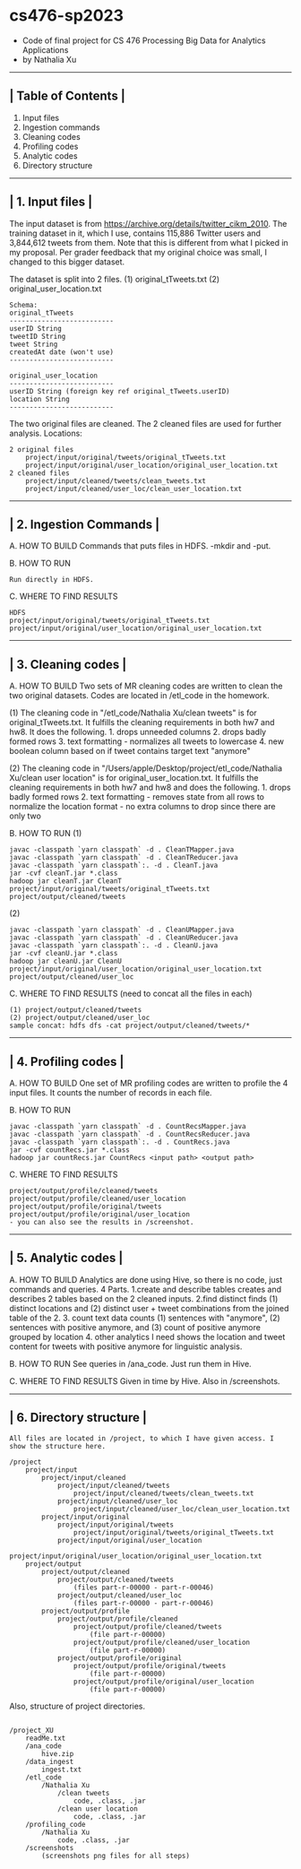 # cs476-sp2023
- Code of final project for CS 476 Processing Big Data for Analytics Applications
- by Nathalia Xu
--------------------
| Table of Contents |
--------------------
1. Input files
2. Ingestion commands
3. Cleaning codes
4. Profiling codes
5. Analytic codes
6. Directory structure


------------------
| 1. Input files |
------------------
The input dataset is from https://archive.org/details/twitter_cikm_2010. 
The training dataset in it, which I use, contains 115,886 Twitter users and 3,844,612 tweets from them. Note that this is different from what I picked in my proposal. Per grader feedback that my original choice was small, I changed to this bigger dataset. 

The dataset is split into 2 files.
(1) original_tTweets.txt 
(2) original_user_location.txt
```
Schema:
original_tTweets
--------------------------
userID String
tweetID String
tweet String
createdAt date (won't use)
--------------------------

original_user_location
--------------------------
userID String (foreign key ref original_tTweets.userID)
location String
--------------------------
```

The two original files are cleaned. The 2 cleaned files are used for further analysis. 
Locations:
```
2 original files
	project/input/original/tweets/original_tTweets.txt
	project/input/original/user_location/original_user_location.txt
2 cleaned files
	project/input/cleaned/tweets/clean_tweets.txt
	project/input/cleaned/user_loc/clean_user_location.txt
```

-----------------------
| 2. Ingestion Commands |
------------------------
A. HOW TO BUILD
Commands that puts files in HDFS. -mkdir and -put.

B. HOW TO RUN
```
Run directly in HDFS. 
```

C. WHERE TO FIND RESULTS
```
HDFS
project/input/original/tweets/original_tTweets.txt
project/input/original/user_location/original_user_location.txt
```

--------------------
| 3. Cleaning codes |
--------------------
A. HOW TO BUILD
Two sets of MR cleaning codes are written to clean the two original datasets. Codes are located in /etl_code in the homework.

(1) The cleaning code in "/etl_code/Nathalia Xu/clean tweets" is for original_tTweets.txt.
    It fulfills the cleaning requirements in both hw7 and hw8. It does the following.
    1. drops unneeded columns
    2. drops badly formed rows
    3. text formatting - normalizes all tweets to lowercase
    4. new boolean column based on if tweet contains target text "anymore"

(2) The cleaning code in "/Users/apple/Desktop/project/etl_code/Nathalia Xu/clean user location" is for original_user_location.txt. 
    It fulfills the cleaning requirements in both hw7 and hw8 and does the following.
    1. drops badly formed rows
    2. text formatting - removes state from all rows to normalize the location format
    - no extra columns to drop since there are only two

B. HOW TO RUN
(1)
```
javac -classpath `yarn classpath` -d . CleanTMapper.java
javac -classpath `yarn classpath` -d . CleanTReducer.java
javac -classpath `yarn classpath`:. -d . CleanT.java
jar -cvf cleanT.jar *.class
hadoop jar cleanT.jar CleanT project/input/original/tweets/original_tTweets.txt project/output/cleaned/tweets
```


(2)
```
javac -classpath `yarn classpath` -d . CleanUMapper.java
javac -classpath `yarn classpath` -d . CleanUReducer.java
javac -classpath `yarn classpath`:. -d . CleanU.java
jar -cvf cleanU.jar *.class
hadoop jar cleanU.jar CleanU project/input/original/user_location/original_user_location.txt project/output/cleaned/user_loc
```
 
C. WHERE TO FIND RESULTS (need to concat all the files in each)
```
(1) project/output/cleaned/tweets
(2) project/output/cleaned/user_loc
sample concat: hdfs dfs -cat project/output/cleaned/tweets/*
```

--------------------
| 4. Profiling codes |
--------------------
A. HOW TO BUILD
One set of MR profiling codes are written to profile the 4 input files. It counts the number of records in each file. 

B. HOW TO RUN
```
javac -classpath `yarn classpath` -d . CountRecsMapper.java
javac -classpath `yarn classpath` -d . CountRecsReducer.java
javac -classpath `yarn classpath`:. -d . CountRecs.java
jar -cvf countRecs.jar *.class
hadoop jar countRecs.jar CountRecs <input path> <output path>
```

C. WHERE TO FIND RESULTS
```
project/output/profile/cleaned/tweets
project/output/profile/cleaned/user_location
project/output/profile/original/tweets
project/output/profile/original/user_location
- you can also see the results in /screenshot.
```


--------------------
| 5. Analytic codes |
--------------------
A. HOW TO BUILD
Analytics are done using Hive, so there is no code, just commands and queries. 4 Parts.
1.create and describe tables
	creates and describes 2 tables based on the 2 cleaned inputs.
2.find distinct	
	finds (1) distinct locations and (2) distinct user + tweet combinations from the joined table of the 2.
3. count text data
	counts (1) sentences with "anymore", (2) sentences with positive anymore, and (3) count of positive anymore grouped by location
4. other analytics I need
	shows the location and tweet content for tweets with positive anymore for linguistic analysis.

B. HOW TO RUN
See queries in /ana_code. Just run them in Hive.

C. WHERE TO FIND RESULTS
Given in time by Hive. Also in /screenshots.



-------------------------
| 6. Directory structure |
-------------------------
```
All files are located in /project, to which I have given access. I show the structure here.

/project
 	project/input
   		project/input/cleaned
			project/input/cleaned/tweets
				project/input/cleaned/tweets/clean_tweets.txt
			project/input/cleaned/user_loc
				project/input/cleaned/user_loc/clean_user_location.txt
   		project/input/original
			project/input/original/tweets
				project/input/original/tweets/original_tTweets.txt
			project/input/original/user_location
				project/input/original/user_location/original_user_location.txt
  	project/output
		project/output/cleaned
			project/output/cleaned/tweets
				(files part-r-00000 - part-r-00046)
			project/output/cleaned/user_loc
				(files part-r-00000 - part-r-00046)
		project/output/profile
			project/output/profile/cleaned
				project/output/profile/cleaned/tweets
					(file part-r-00000)
				project/output/profile/cleaned/user_location
					(file part-r-00000)
			project/output/profile/original
				project/output/profile/original/tweets
					(file part-r-00000)
				project/output/profile/original/user_location
					(file part-r-00000)
```
Also, structure of project directories.
```

/project_XU
	readMe.txt
	/ana_code
		hive.zip
	/data_ingest
		ingest.txt
	/etl_code
		/Nathalia Xu
			/clean tweets
				code, .class, .jar
			/clean user location
				code, .class, .jar
	/profiling_code
		/Nathalia Xu
			code, .class, .jar
	/screenshots
		(screenshots png files for all steps)

```
